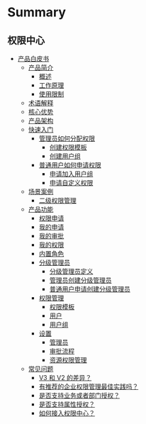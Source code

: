 
# Summary

## 权限中心
* [产品白皮书]()
    * [产品简介]()
        * [概述](产品白皮书/产品简介/README.md)
        * [工作原理](产品白皮书/产品简介/Principle.md)
        * [使用限制](产品白皮书/产品简介/UseLimit.md)
    * [术语解释](产品白皮书/术语解释/Trem.md)
    * [核心优势](产品白皮书/核心优势/Feature.md)
    * [产品架构](产品白皮书/产品架构/Architecture.md)
    * [快速入门]()
        * [管理员如何分配权限]()
            * [创建权限模板](产品白皮书/快速入门/CreatePremissionTemplates.md)
            * [创建用户组](产品白皮书/快速入门/CreateGroups.md)
        * [普通用户如何申请权限]()
            * [申请加入用户组](产品白皮书/快速入门/ApplyToGroups.md)
            * [申请自定义权限](产品白皮书/快速入门/ApplyToCustomPermissions.md)
    * [场景案例]()
        * [二级权限管理](产品白皮书/场景案例/GradingManager.md)
    * [产品功能]()
        * [权限申请](产品白皮书/产品功能/PermissionsApply.md)
        * [我的申请](产品白皮书/产品功能/MyApply.md)
        * [我的审批](产品白皮书/产品功能/MyApproval.md)
        * [我的权限](产品白皮书/产品功能/MyPermissions.md)
        * [内置角色](产品白皮书/产品功能/InnerRoles.md)
        * [分级管理员]()
            * [分级管理员定义](产品白皮书/产品功能/GradingManager.md)
            * [管理员创建分级管理员](产品白皮书/产品功能/ManagerCreate.md)
            * [普通用户申请创建分级管理员](产品白皮书/产品功能/UserApply.md)
        * [权限管理]()
            * [权限模板](产品白皮书/产品功能/PermissionTemplates.md)
            * [用户](产品白皮书/产品功能/Users.md) 
            * [用户组](产品白皮书/产品功能/Groups.md)
        * [设置]()
            * [管理员](产品白皮书/产品功能/Manager.md)
            * [审批流程](产品白皮书/产品功能/Approval.md)
            * [资源权限管理](产品白皮书/产品功能/ResPermManage.md)
    * [常见问题]()
        * [V3 和 V2 的差异？](产品白皮书/常见问题/Diffv2v3.md)
        * [有推荐的企业权限管理最佳实践吗？](产品白皮书/常见问题/Bestpractise.md)
        * [是否支持业务或者部门授权？](产品白皮书/常见问题/Orggrants.md)
        * [是否支持属性授权？](产品白皮书/常见问题/Attribute.md)
        * [如何接入权限中心？](产品白皮书/常见问题/SystemAccess.md)
